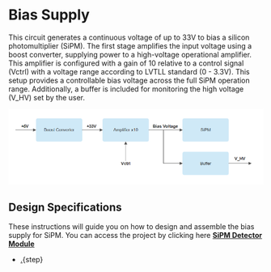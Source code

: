 # Bias Supply

This circuit generates a continuous voltage of up to 33V to bias a silicon photomultiplier (SiPM). The first stage amplifies the input voltage using a boost converter, supplying power to a high-voltage operational amplifier. This amplifier is configured with a gain of 10 relative to a control signal (Vctrl) with a voltage range according to LVTLL standard (0 - 3.3V). This setup provides a controllable bias voltage across the full SiPM operation range. Additionally, a buffer is included for monitoring the high voltage (V_HV) set by the user.

[![](images/bias_supply.png)](images/bias_supply.png) 

## Design Specifications

These instructions will guide you on how to design and assemble the bias supply for SiPM. You can access the project by clicking here **[SiPM Detector Module]( https://github.com/wenzel-lab/SiPM-detector-module)**


* [.](schematic2.md){step}



